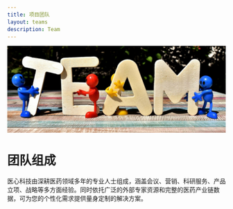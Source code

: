 ```yaml
---
title: 项目团队
layout: teams
description: Team
---
```


![Handshake](/images/illustrations/team.svg)

# 团队组成

医心科技由深耕医药领域多年的专业人士组成，涵盖会议、营销、科研服务、产品立项、战略等多方面经验。同时依托广泛的外部专家资源和完整的医药产业链数据，可为您的个性化需求提供量身定制的解决方案。
